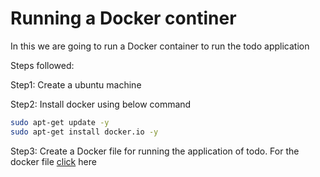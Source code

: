 # Running a Docker continer

In this we are going to run a Docker container to run the todo application

Steps followed:

Step1: Create a ubuntu machine

Step2: Install docker using below command
```bash
sudo apt-get update -y
sudo apt-get install docker.io -y
```

Step3: Create a Docker file for running the application of todo. For the docker file [click](https://github.com/sanket363/internship-tasks/blob/main/task1/Dockerfile) here
